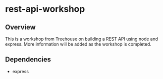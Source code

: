 # rest-api-workshop

## Overview
This is a workshop from Treehouse on building a REST API using node and express.  More information will be added as the workshop is completed.

## Dependencies

* express
